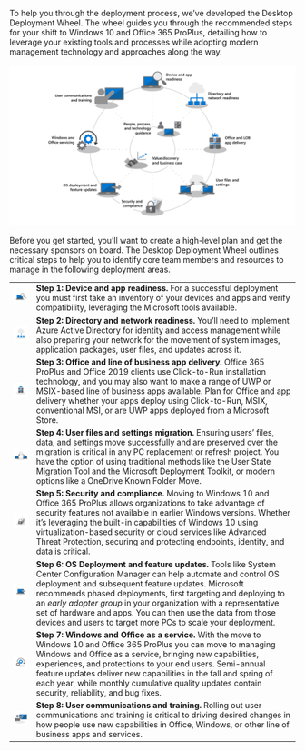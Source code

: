 To help you through the deployment process, we’ve developed the Desktop Deployment Wheel. The wheel guides you through the recommended steps for your shift to Windows 10 and Office 365 ProPlus, detailing how to leverage your existing tools and processes while adopting modern management technology and approaches along the way.

![the deployment wheel](../media/intro_deploymentwheel.png)

Before you get started, you’ll want to create a high-level plan and get the necessary sponsors on board. The Desktop Deployment Wheel outlines critical steps to help you to identify core team members and resources to manage in the following deployment areas.

|  |  |
|-----------|--------|
| ![Step 1 icon](../media/step1-icon-intro.png) | **Step 1: Device and app readiness.** For a successful deployment you must first take an inventory of your devices and apps and verify compatibility, leveraging the Microsoft tools available.  |
| ![Step 2 icon](../media/step-2-icon-intro.png) |**Step 2: Directory and network readiness.** You’ll need to implement Azure Active Directory for identity and access management while also preparing your network for the movement of system images, application packages, user files, and updates across it. |
| ![Step 3 icon](../media/step-3-icon-intro.png) |**Step 3: Office and line of business app delivery.** Office 365 ProPlus and Office 2019 clients use Click-to-Run installation technology, and you may also  want to make a range of UWP or MSIX-based line of business apps available.  Plan for Office and app delivery whether your apps deploy using Click-to-Run, MSIX, conventional MSI, or are UWP apps deployed from a Microsoft Store. |
| ![Step 4 icon](../media/step-4-icon-intro.png) |**Step 4: User files and settings migration.** Ensuring users’ files, data, and settings move successfully and are preserved over the migration is critical in any PC replacement or refresh project. You have the option of using  traditional methods like the User State Migration Tool and the Microsoft Deployment Toolkit, or modern options like a OneDrive Known Folder Move. |
| ![Step 5 icon](../media/step-5-icon-intro.png) |**Step 5: Security and compliance.** Moving to Windows 10 and Office 365 ProPlus allows organizations to take advantage of security features not available in earlier Windows versions. Whether it’s leveraging the built-in capabilities of Windows 10 using virtualization-based security or cloud services like Advanced Threat Protection, securing and protecting endpoints, identity, and data is critical. |
| ![Step 6 icon](../media/step-6-icon-intro.png) |**Step 6: OS Deployment and feature updates.** Tools like System Center Configuration Manager can help automate and control OS deployment and subsequent feature updates. Microsoft recommends phased deployments, first targeting and deploying to an *early adopter group* in your organization with a representative set of hardware and apps. You can then use the data from those devices and users to target more PCs to scale your deployment. |
| ![Step 7 icon](../media/step-7-icon-intro.png) |**Step 7: Windows and Office as a service.** With the move to Windows 10 and Office 365 ProPlus you can move to managing Windows and Office as a service, bringing new capabilities, experiences, and protections to your end users. Semi-annual feature updates deliver new capabilities in the fall and spring of each year, while monthly cumulative quality updates contain security, reliability, and bug fixes. |
| ![Step 8 icon](../media/step-8-icon-intro.png) |**Step 8: User communications and training.** Rolling out user communications and training is critical to driving desired changes in how people use new capabilities in Office, Windows, or other line of business apps and services. |
